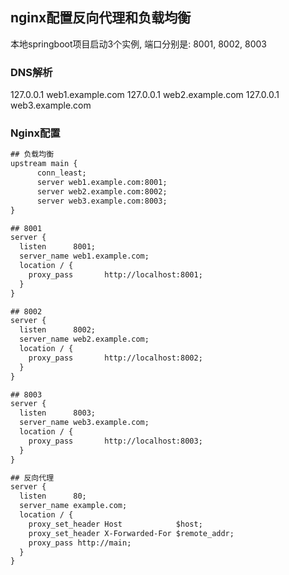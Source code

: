 ## nginx配置反向代理和负载均衡

本地springboot项目启动3个实例, 端口分别是: 8001, 8002, 8003

### DNS解析
127.0.0.1   web1.example.com
127.0.0.1   web2.example.com
127.0.0.1   web3.example.com


### Nginx配置

```xml
## 负载均衡
upstream main {
      conn_least;
      server web1.example.com:8001;
      server web2.example.com:8002;
      server web3.example.com:8003;
}

## 8001
server {
  listen      8001;
  server_name web1.example.com;
  location / {
    proxy_pass       http://localhost:8001;
  }
}

## 8002
server {
  listen      8002;
  server_name web2.example.com;
  location / {
    proxy_pass       http://localhost:8002;
  }
}

## 8003
server {
  listen      8003;
  server_name web3.example.com;
  location / {
    proxy_pass       http://localhost:8003;
  }
}

## 反向代理
server {
  listen      80;
  server_name example.com;
  location / {
    proxy_set_header Host            $host;
    proxy_set_header X-Forwarded-For $remote_addr;
    proxy_pass http://main;
  }
}
```